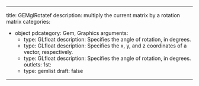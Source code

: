 
---
title: GEMglRotatef
description: multiply the current matrix by a rotation matrix
categories:
  - object
pdcategory: Gem, Graphics
arguments:
    - type: GLfloat
      description: Specifies the angle of rotation, in degrees.
    - type: GLfloat
      description: Specifies the x, y, and z coordinates of a vector, respectively.
    - type: GLfloat
      description: Specifies the angle of rotation, in degrees.
outlets:
  1st:
    - type: gemlist
draft: false
---
